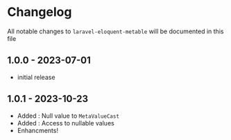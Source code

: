 # Changelog

All notable changes to `laravel-eloquent-metable` will be documented in this file

## 1.0.0 - 2023-07-01

- initial release

## 1.0.1 - 2023-10-23

- Added : Null value to `MetaValueCast`
- Added : Access to nullable values
- Enhancments!
